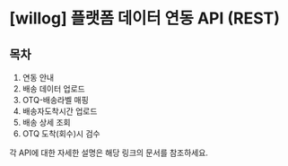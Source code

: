 # [willog] 플랫폼 데이터 연동 API (REST)

## 목차

1. 연동 안내
2. 배송 데이터 업로드
3. OTQ-배송라벨 매핑
4. 배송자도착시간 업로드
5. 배송 상세 조회
6. OTQ 도착(회수)시 검수

각 API에 대한 자세한 설명은 해당 링크의 문서를 참조하세요.
